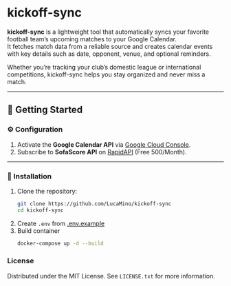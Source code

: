 # kickoff-sync

**kickoff-sync** is a lightweight tool that automatically syncs your favorite football team’s upcoming matches to your Google Calendar.  
It fetches match data from a reliable source and creates calendar events with key details such as date, opponent, venue, and optional reminders.

Whether you’re tracking your club’s domestic league or international competitions, kickoff-sync helps you stay organized and never miss a match.

---

## 🚀 Getting Started

### ⚙️ Configuration

1. Activate the **Google Calendar API** via [Google Cloud Console](https://console.cloud.google.com/).
2. Subscribe to **SofaScore API** on [RapidAPI](https://rapidapi.com/apidojo/api/sofascore) (Free 500/Month).

---

### 🧪 Installation

1. Clone the repository:
   ```sh
   git clone https://github.com/LucaMino/kickoff-sync
   cd kickoff-sync
2. Create `.env` from [.env.example](src/.env.example)
3. Build container
   ```sh
   docker-compose up -d --build
   ```

<!-- LICENSE -->
### License

Distributed under the MIT License. See `LICENSE.txt` for more information.
